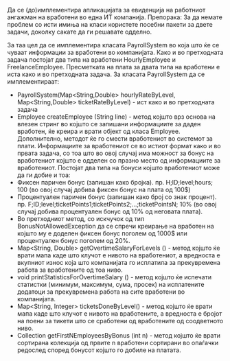 Да се (до)имплементира апликацијата за евиденција на работниот ангажман на вработени во една ИТ компанија. Препорака: За да немате проблем со исти имиња на класи користете посебни пакети за двете задачи, доколку сакате да ги решавате одделно.

За таа цел да се имплементира класата PayrollSystem во која што ќе се чуваат информации за вработени во компанијата. Како и во претходната задача постојат два типа на вработени HourlyEmployee и FreelanceEmployee. Пресметката на плата за двата типа на вработени е иста како и во претходната задача. За класата PayrollSystem да се имплементираат:

* PayrollSystem(Map<String,Double> hourlyRateByLevel, Map<String,Double> ticketRateByLevel) - ист како и во претходната задача
* Employee createEmployee (String line) - метод којшто врз основа на влезен стринг во којшто се запишани информациите за даден вработен, ќе креира и врати објект од класа Employee. Дополнително, методот ќе го смести вработениот во системот за плати. Информациите за вработениот се во истиот формат како и во првата задача, со тоа што во овој случај има можност за бонус на вработениот којшто е одделен со празно место од информациите за вработениот. Постојат два типа на бонуси којшто вработениот може да ги добие и тоа:
* Фиксен паричен бонус (запишан како бројка). пр. H;ID;level;hours; 100 (во овој случај добива фиксен бонус на плата од 100\$)
* Процентуален паричен бонус (запишан како број со знак процент). пр. F;ID;level;ticketPoints1;ticketPoints2;...;ticketPointsN; 10% (во овој случај добива процентуален бонус од 10% од неговата плата).
* Во претходниот метод, со искчучок од тип BonusNotAllowedException да се спречи креирање на вработен на којшто му е доделен фиксен бонус поголем од 1000\$ или процентуален бонус поголем од 20%.
* Map<String, Double> getOvertimeSalaryForLevels () - метод којшто ќе врати мапа каде што клучот е нивото на вработениот, а вредноста е вкупниот износ која што компанијата го исплатила за прекувремена работа за вработените од тоа ниво.
* void printStatisticsForOvertimeSalary () - метод којшто ќе испечати статистки (минимум, максимум, сума, просек) на исплатените додатоци за прекувремена работа на сите вработени во компанијата.
* Map<String, Integer> ticketsDoneByLevel() - метод којшто ќе врати мапа каде што клучот е нивото на вработените, а вредноста е бројот на поени за тикети што се сработени од вработените од соодветното ниво.
* Collection<Employee> getFirstNEmployeesByBonus (int n) - метод којшто ќе врати сортирана колекција од првите n вработени сортирани во опаѓачки редослед според бонусот којшто го добиле на платата.